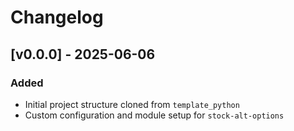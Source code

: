 # Changelog

## [v0.0.0] - 2025-06-06

### Added

- Initial project structure cloned from `template_python`
- Custom configuration and module setup for `stock-alt-options`

